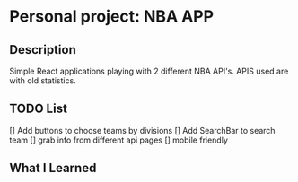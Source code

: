 # Personal project: NBA APP

## Description

Simple React applications playing with 2 different NBA API's. APIS used are with old statistics.

## TODO List

[] Add buttons to choose teams by divisions
[] Add SearchBar to search team
[] grab info from different api pages
[] mobile friendly

## What I Learned
